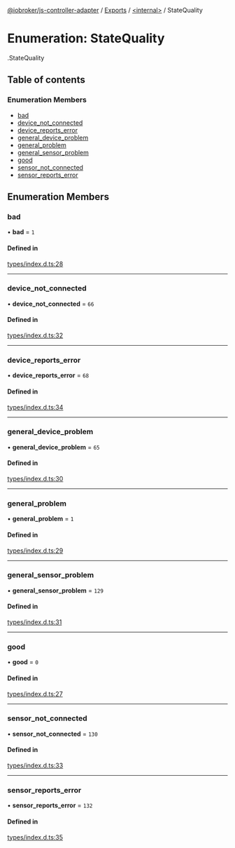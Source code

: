 [@iobroker/js-controller-adapter](../README.md) / [Exports](../modules.md) / [<internal\>](../modules/internal_.md) / StateQuality

# Enumeration: StateQuality

[<internal>](../modules/internal_.md).StateQuality

## Table of contents

### Enumeration Members

- [bad](internal_.StateQuality.md#bad)
- [device\_not\_connected](internal_.StateQuality.md#device_not_connected)
- [device\_reports\_error](internal_.StateQuality.md#device_reports_error)
- [general\_device\_problem](internal_.StateQuality.md#general_device_problem)
- [general\_problem](internal_.StateQuality.md#general_problem)
- [general\_sensor\_problem](internal_.StateQuality.md#general_sensor_problem)
- [good](internal_.StateQuality.md#good)
- [sensor\_not\_connected](internal_.StateQuality.md#sensor_not_connected)
- [sensor\_reports\_error](internal_.StateQuality.md#sensor_reports_error)

## Enumeration Members

### bad

• **bad** = ``1``

#### Defined in

[types/index.d.ts:28](https://github.com/ioBroker/ioBroker.js-controller/blob/9bd0ce3f/packages/types/index.d.ts#L28)

___

### device\_not\_connected

• **device\_not\_connected** = ``66``

#### Defined in

[types/index.d.ts:32](https://github.com/ioBroker/ioBroker.js-controller/blob/9bd0ce3f/packages/types/index.d.ts#L32)

___

### device\_reports\_error

• **device\_reports\_error** = ``68``

#### Defined in

[types/index.d.ts:34](https://github.com/ioBroker/ioBroker.js-controller/blob/9bd0ce3f/packages/types/index.d.ts#L34)

___

### general\_device\_problem

• **general\_device\_problem** = ``65``

#### Defined in

[types/index.d.ts:30](https://github.com/ioBroker/ioBroker.js-controller/blob/9bd0ce3f/packages/types/index.d.ts#L30)

___

### general\_problem

• **general\_problem** = ``1``

#### Defined in

[types/index.d.ts:29](https://github.com/ioBroker/ioBroker.js-controller/blob/9bd0ce3f/packages/types/index.d.ts#L29)

___

### general\_sensor\_problem

• **general\_sensor\_problem** = ``129``

#### Defined in

[types/index.d.ts:31](https://github.com/ioBroker/ioBroker.js-controller/blob/9bd0ce3f/packages/types/index.d.ts#L31)

___

### good

• **good** = ``0``

#### Defined in

[types/index.d.ts:27](https://github.com/ioBroker/ioBroker.js-controller/blob/9bd0ce3f/packages/types/index.d.ts#L27)

___

### sensor\_not\_connected

• **sensor\_not\_connected** = ``130``

#### Defined in

[types/index.d.ts:33](https://github.com/ioBroker/ioBroker.js-controller/blob/9bd0ce3f/packages/types/index.d.ts#L33)

___

### sensor\_reports\_error

• **sensor\_reports\_error** = ``132``

#### Defined in

[types/index.d.ts:35](https://github.com/ioBroker/ioBroker.js-controller/blob/9bd0ce3f/packages/types/index.d.ts#L35)
